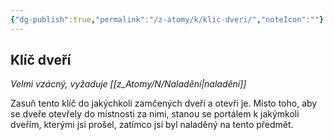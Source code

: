 ```yaml
---
{"dg-publish":true,"permalink":"/z-atomy/k/klic-dveri/","noteIcon":""}
---
```


## Klíč dveří  
*Velmi vzácný, vyžaduje [[z_Atomy/N/Naladění\|naladění]]*

Zasuň tento klíč do jakýchkoli zamčených dveří a otevři je. Místo toho, aby se dveře otevřely do místnosti za nimi, stanou se portálem k jakýmkoli dveřím, kterými jsi prošel, zatímco jsi byl naladěný na tento předmět.